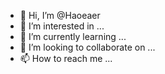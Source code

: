 - 👋 Hi, I’m @Haoeaer
- 👀 I’m interested in ...
- 🌱 I’m currently learning ...
- 💞️ I’m looking to collaborate on ...
- 📫 How to reach me ...

<!---
Haoeaer/Haoeaer is a ✨ special ✨ repository because its `README.md` (this file) appears on your GitHub profile.
You can click the Preview link to take a look at your changes.
--->
